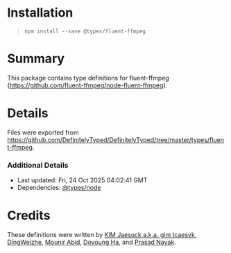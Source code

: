 # Installation
> `npm install --save @types/fluent-ffmpeg`

# Summary
This package contains type definitions for fluent-ffmpeg (https://github.com/fluent-ffmpeg/node-fluent-ffmpeg).

# Details
Files were exported from https://github.com/DefinitelyTyped/DefinitelyTyped/tree/master/types/fluent-ffmpeg.

### Additional Details
 * Last updated: Fri, 24 Oct 2025 04:02:41 GMT
 * Dependencies: [@types/node](https://npmjs.com/package/@types/node)

# Credits
These definitions were written by [KIM Jaesuck a.k.a. gim tcaesvk](https://github.com/tcaesvk), [DingWeizhe](https://github.com/DingWeizhe), [Mounir Abid](https://github.com/mabidina), [Doyoung Ha](https://github.com/hados99), and [Prasad Nayak](https://github.com/buzzertech).
